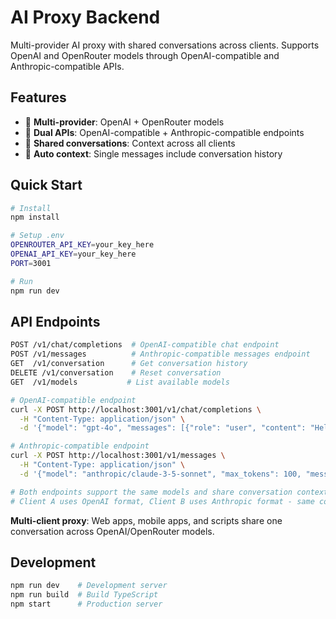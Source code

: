 # AI Proxy Backend

Multi-provider AI proxy with shared conversations across clients. Supports OpenAI and OpenRouter models through OpenAI-compatible and Anthropic-compatible APIs.

## Features

- 🤖 **Multi-provider**: OpenAI + OpenRouter models
- 🔄 **Dual APIs**: OpenAI-compatible + Anthropic-compatible endpoints
- 💬 **Shared conversations**: Context across all clients  
- 🧠 **Auto context**: Single messages include conversation history

## Quick Start

```bash
# Install
npm install

# Setup .env
OPENROUTER_API_KEY=your_key_here
OPENAI_API_KEY=your_key_here
PORT=3001

# Run
npm run dev
```

## API Endpoints

```bash
POST /v1/chat/completions  # OpenAI-compatible chat endpoint
POST /v1/messages          # Anthropic-compatible messages endpoint
GET  /v1/conversation      # Get conversation history  
DELETE /v1/conversation    # Reset conversation
GET  /v1/models           # List available models
```

```bash
# OpenAI-compatible endpoint
curl -X POST http://localhost:3001/v1/chat/completions \
  -H "Content-Type: application/json" \
  -d '{"model": "gpt-4o", "messages": [{"role": "user", "content": "Hello"}]}'

# Anthropic-compatible endpoint
curl -X POST http://localhost:3001/v1/messages \
  -H "Content-Type: application/json" \
  -d '{"model": "anthropic/claude-3-5-sonnet", "max_tokens": 100, "messages": [{"role": "user", "content": "Hello"}]}'

# Both endpoints support the same models and share conversation context
# Client A uses OpenAI format, Client B uses Anthropic format - same conversation!
```

**Multi-client proxy**: Web apps, mobile apps, and scripts share one conversation across OpenAI/OpenRouter models.

## Development

```bash
npm run dev    # Development server
npm run build  # Build TypeScript
npm start      # Production server
```